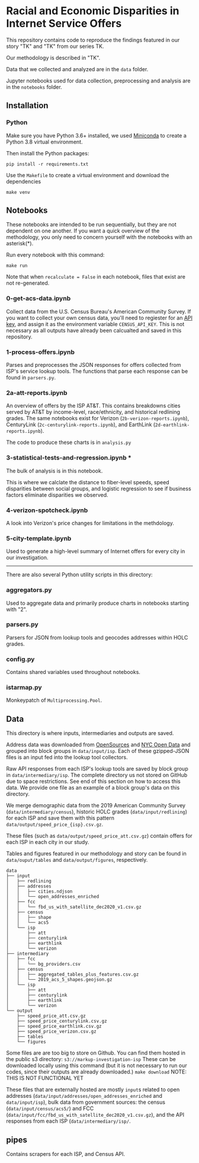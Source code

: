 # Racial and Economic Disparities in Internet Service Offers

This repository contains code to reproduce the findings featured in our story "TK" and "TK" from our series TK.

Our methodology is described in "TK".

Data that we collected and analyzed are in the `data` folder.

Jupyter notebooks used for data collection, preprocessing and analysis are in the `notebooks` folder.


## Installation
### Python
Make sure you have Python 3.6+ installed, we used [Miniconda](https://docs.conda.io/en/latest/miniconda.html) to create a Python 3.8 virtual environment.

Then install the Python packages:<br>
```
pip install -r requirements.txt
```

Use the `Makefile` to create a virtual environment and download the dependencies
```
make venv
```

## Notebooks
These notebooks are intended to be run sequentially, but they are not dependent on one another.  If you want a quick overview of the methodology, you only need to concern yourself with the notebooks with an asterisk(*).

Run every notebook with this command:
```
make run
```
Note that when `recalculate = False` in each notebook, files that exist are not re-generated.

### 0-get-acs-data.ipynb
Collect data from the U.S. Census Bureau's American Community Survey. If you want to collect your own census data, you'll need to regiester for an [API key](https://api.census.gov/data/key_signup.html), and assign it as the environment variable `CENSUS_API_KEY`. This is not necessary as all outputs have already been calcualted and saved in this repository.

### 1-process-offers.ipynb
Parses and preprocesses the JSON responses for offers collected from ISP's service lookup tools. The functions that parse each response can be found in `parsers.py`.

### 2a-att-reports.ipynb
An overview of offers by the ISP AT&T. This contains breakdowns cities served by AT&T by income-level, race/ethnicity, and historical redlining grades. The same notebooks exist for Verizon (`2b-verizon-reports.ipynb`), CenturyLink (`2c-centurylink-reports.ipynb`), and EarthLink (`2d-earthlink-reports.ipynb`).

The code to produce these charts is in `analysis.py`

### 3-statistical-tests-and-regression.ipynb *
The bulk of analysis is in this notebook. 

This is where we calclate the distance to fiber-level speeds, speed disparities between social groups, and logistic regression to see if business factors eliminate disparities we observed.

### 4-verizon-spotcheck.ipynb
A look into Verizon's price changes for limitations in the methdology.

### 5-city-template.ipynb
Used to generate a high-level summary of Internet offers for every city in our investigation.


<hr>

There are also several Python utility scripts in this directory:

### aggregators.py
Used to aggregate data and primarily produce charts in notebooks starting with "2".

### parsers.py
Parsers for JSON from lookup tools and geocodes addresses within HOLC grades.

### config.py
Contains shared variables used throughout notebooks.

### istarmap.py
Monkeypatch of `Multiprocessing.Pool`.


## Data
This directory is where inputs, intermediaries and outputs are saved.

Address data was downloaded from [OpenSources](https://opensources.io) and [NYC Open Data](https://data.cityofnewyork.us/City-Government/NYC-Address-Points/g6pj-hd8k) and grouped into block groups in `data/input/isp`. Each of these gzipped-JSON files is an input fed into the lookup tool collectors. 

Raw API responses from each ISP's lookup tools are saved by block group in `data/intermediary/isp`. The complete directory us not stored on GitHub due to space restrictions. See end of this section on how to access this data. We provide one file as an example of a block group's data on this directory.

We merge demographic data from the 2019 American Community Survey (`data/intermediary/census`), historic HOLC grades (`data/input/redlining`) for each ISP and save them with this pattern `data/output/speed_price_{isp}.csv.gz`.

These files (such as `data/output/speed_price_att.csv.gz`) contain offers for each ISP in each city in our study.

Tables and figures featured in our methodology and story can be found in `data/ouput/tables` and `data/output/figures`, respectively.

```
data
├── input
│   ├── redlining
│   ├── addresses
│   │   ├── cities.ndjson
│   │   └── open_addresses_enriched
│   ├── fcc
│   │   └── fbd_us_with_satellite_dec2020_v1.csv.gz
│   ├── census
│   │   ├── shape
│   │   └── acs5
│   └── isp
│       ├── att
│       ├── centurylink
│       ├── earthlink
│       └── verizon
├── intermediary
│   ├── fcc
│   │   └── bg_providers.csv
│   ├── census
│   │   ├── aggregated_tables_plus_features.csv.gz
│   │   └── 2019_acs_5_shapes.geojson.gz
│   └── isp
│       ├── att
│       ├── centurylink
│       ├── earthlink
│       └── verizon
└── output
    ├── speed_price_att.csv.gz
    ├── speed_price_centurylink.csv.gz    
    ├── speed_price_earthlink.csv.gz
    ├── speed_price_verizon.csv.gz
    ├── tables
    └── figures
```

Some files are are too big to store on Github. You can find them hosted in the public s3 directory:
```s3://markup-investigation-isp```
These can be downloaded locally using this command (but it is not necessary to run our codes, since their outputs are already downloaded.)
```make download```
NOTE: THIS IS NOT FUNCTIONAL YET

These files that are externally hosted are mostly `input`s related to open addresses (`data/input/addresses/open_addresses_enriched` and `data/input/isp`), bulk data from government sources: the census (`data/input/census/acs5/`) and FCC (`data/input/fcc/fbd_us_with_satellite_dec2020_v1.csv.gz`), and the API responses from each ISP (`data/intermediary/isp/`. 

## pipes
Contains scrapers for each ISP, and Census API.